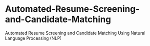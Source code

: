 # Automated-Resume-Screening-and-Candidate-Matching
Automated Resume Screening and Candidate Matching Using Natural Language Processing (NLP)
